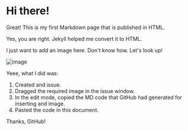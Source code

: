 # Hi there!

Great! This is my first Markdown page that is published in HTML.

Yes, you are right. Jekyll helped me convert it to HTML.

I just want to add an image here. Don't know how. Let's look up!

![image](https://user-images.githubusercontent.com/26543479/27792697-9e0ae984-6018-11e7-9fd3-f4649ee2830d.png)

Yeee, what I did was:
1) Created and issue.
2) Dragged the required image in the issue window.
3) In the edit mode, copied the MD code that GitHub had generated for inserting and image.
4) Pasted the code in this document.

Thanks, GitHub!
